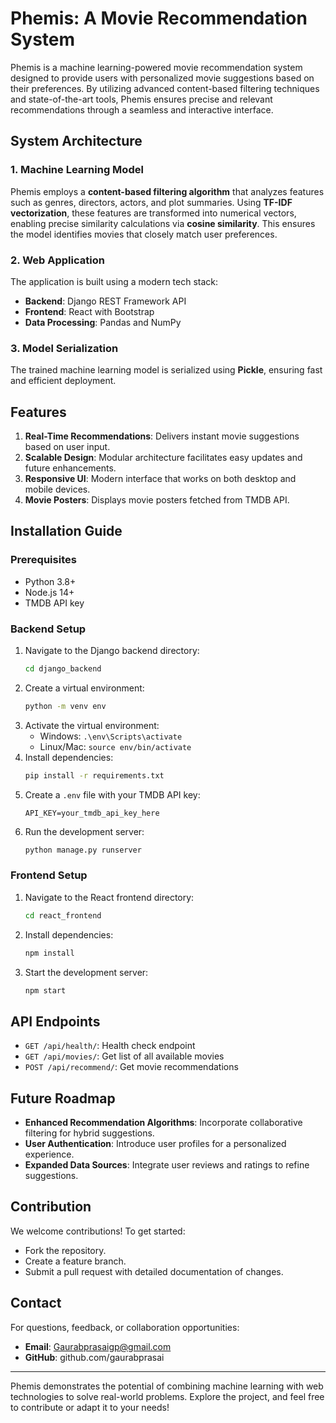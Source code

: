# Phemis: A Movie Recommendation System

Phemis is a machine learning-powered movie recommendation system designed to provide users with personalized movie suggestions based on their preferences. By utilizing advanced content-based filtering techniques and state-of-the-art tools, Phemis ensures precise and relevant recommendations through a seamless and interactive interface.

## System Architecture

### 1. Machine Learning Model

Phemis employs a **content-based filtering algorithm** that analyzes features such as genres, directors, actors, and plot summaries. Using **TF-IDF vectorization**, these features are transformed into numerical vectors, enabling precise similarity calculations via **cosine similarity**. This ensures the model identifies movies that closely match user preferences.

### 2. Web Application

The application is built using a modern tech stack:

- **Backend**: Django REST Framework API
- **Frontend**: React with Bootstrap
- **Data Processing**: Pandas and NumPy

### 3. Model Serialization

The trained machine learning model is serialized using **Pickle**, ensuring fast and efficient deployment.

## Features

1. **Real-Time Recommendations**: Delivers instant movie suggestions based on user input.
2. **Scalable Design**: Modular architecture facilitates easy updates and future enhancements.
3. **Responsive UI**: Modern interface that works on both desktop and mobile devices.
4. **Movie Posters**: Displays movie posters fetched from TMDB API.

## Installation Guide

### Prerequisites

- Python 3.8+
- Node.js 14+
- TMDB API key

### Backend Setup

1. Navigate to the Django backend directory:
   ```bash
   cd django_backend
   ```
2. Create a virtual environment:
   ```bash
   python -m venv env
   ```
3. Activate the virtual environment:
   - Windows: `.\env\Scripts\activate`
   - Linux/Mac: `source env/bin/activate`
4. Install dependencies:
   ```bash
   pip install -r requirements.txt
   ```
5. Create a `.env` file with your TMDB API key:
   ```
   API_KEY=your_tmdb_api_key_here
   ```
6. Run the development server:
   ```bash
   python manage.py runserver
   ```

### Frontend Setup

1. Navigate to the React frontend directory:
   ```bash
   cd react_frontend
   ```
2. Install dependencies:
   ```bash
   npm install
   ```
3. Start the development server:
   ```bash
   npm start
   ```

## API Endpoints

- `GET /api/health/`: Health check endpoint
- `GET /api/movies/`: Get list of all available movies
- `POST /api/recommend/`: Get movie recommendations

## Future Roadmap

- **Enhanced Recommendation Algorithms**: Incorporate collaborative filtering for hybrid suggestions.
- **User Authentication**: Introduce user profiles for a personalized experience.
- **Expanded Data Sources**: Integrate user reviews and ratings to refine suggestions.

## Contribution

We welcome contributions! To get started:

- Fork the repository.
- Create a feature branch.
- Submit a pull request with detailed documentation of changes.

## Contact

For questions, feedback, or collaboration opportunities:

- **Email**: Gaurabprasaigp@gmail.com
- **GitHub**: github.com/gaurabprasai

---

Phemis demonstrates the potential of combining machine learning with web technologies to solve real-world problems. Explore the project, and feel free to contribute or adapt it to your needs!
